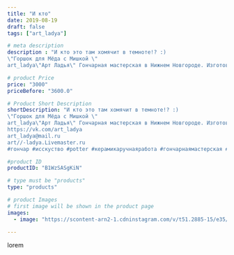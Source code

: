```yaml
---
title: "И кто"
date: 2019-08-19
draft: false
tags: ["art_ladya"]

# meta description
description : "И кто это там хомячит в темноте!? :)
\"Горшок для Мёда с Мишкой \"
art_ladya\"Арт Ладья\" Гончарная мастерская в Нижнем Новгороде. Изготовление керамики и масте"

# product Price
price: "3000"
priceBefore: "3600.0"

# Product Short Description
shortDescription: "И кто это там хомячит в темноте!? :)
\"Горшок для Мёда с Мишкой \"
art_ladya\"Арт Ладья\" Гончарная мастерская в Нижнем Новгороде. Изготовление керамики и мастер//-классы по обучению. 
https://vk.com/art_ladya
art_ladya@mail.ru 
art//-ladya.Livemaster.ru
#гончар #исскуство #potter #керамикаручнаяработа #гончарнаямастерская #керамиканазаказ #handmade #bear #керамика #гончарнаяпосуда #эксклюзивнаякерамика #painter #медведь #decor #ceramicar #pot #claygoods #restaurant #earthenware #ceramic #design #горшок #ceramicart #decanter #carafe #clay #горшок #авторскаякерамика #мёд #мишка"

#product ID
productID: "B1WzSASgKiN"

# type must be "products"
type: "products"

# product Images
# first image will be shown in the product page
images:
  - image: "https://scontent-arn2-1.cdninstagram.com/v/t51.2885-15/e35/67611122_418240539042274_6434615245567368780_n.jpg?se=7&tp=1&_nc_ht=scontent-arn2-1.cdninstagram.com&_nc_cat=110&_nc_ohc=u8TRKhCGLfUAX9qalEs&ccb=7-4&oh=c92a0b67dc5eb58c4162e56b3fa87805&oe=6084DE5C&_nc_sid=86f79a&ig_cache_key=MjExNDEwMjYxMjczMDA5NTc1Nw%3D%3D.2-ccb7-4"

---
```

lorem
